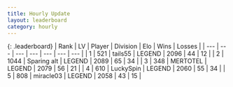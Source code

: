 ```yaml
---
title: Hourly Update
layout: leaderboard
category: hourly
---
```


{: .leaderboard}
| Rank | LV | Player | Division | Elo | Wins | Losses |
| --- | --- | --- | --- | --- | --- | --- |
| <span data-change="0">1</span> | 521 | <span title="ID: 170123">tails55</span> | LEGEND | <span data-change="-18">2096</span> | <span data-change="1">44</span> | <span data-change="2">12</span> |
| <span data-change="6">2</span> | 1044 | <span title="ID: 203132">Sparing alt</span> | LEGEND | <span data-change="52">2089</span> | <span data-change="8">65</span> | <span data-change="0">34</span> |
| <span data-change="-1">3</span> | 348 | <span title="ID: 398821">MERTOTEL</span> | LEGEND | <span data-change="0">2079</span> | <span data-change="0">56</span> | <span data-change="0">21</span> |
| <span data-change="-1">4</span> | 610 | <span title="ID: 498412">LuckySpin</span> | LEGEND | <span data-change="0">2060</span> | <span data-change="0">55</span> | <span data-change="0">34</span> |
| <span data-change="-1">5</span> | 808 | <span title="ID: 416373">miracle03</span> | LEGEND | <span data-change="0">2058</span> | <span data-change="0">43</span> | <span data-change="0">15</span> |